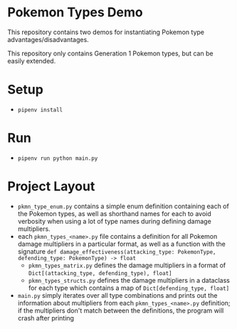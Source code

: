 Pokemon Types Demo
=====

This repository contains two demos for instantiating Pokemon type advantages/disadvantages.

This repository only contains Generation 1 Pokemon types, but can be easily extended.

Setup
=====
- `pipenv install`

Run
=====
- `pipenv run python main.py`

Project Layout
=====
- `pkmn_type_enum.py` contains a simple enum definition containing each of the Pokemon types, as well as shorthand names for each to avoid verbosity when using a lot of type names during defining damage multipliers.
- each `pkmn_types_<name>.py` file contains a definition for all Pokemon damage multipliers in a particular format, as well as a function with the signature `def damage_effectiveness(attacking_type: PokemonType, defending_type: PokemonType) -> float`
    - `pkmn_types_matrix.py` defines the damage multipliers in a format of `Dict[(attacking_type, defending_type), float]`
    - `pkmn_types_structs.py` defines the damage multipliers in a dataclass for each type which contains a map of `Dict[defending_type, float]`
- `main.py` simply iterates over all type combinations and prints out the information about multipliers from each `pkmn_types_<name>.py` definition; if the multipliers don't match between the definitions, the program will crash after printing